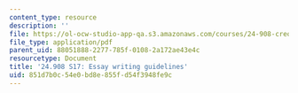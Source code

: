 ```yaml
---
content_type: resource
description: ''
file: https://ol-ocw-studio-app-qa.s3.amazonaws.com/courses/24-908-creole-language-and-caribbean-identities-spring-2017/851d7b0c54e0bd8e855fd54f3948fe9c_MIT24_908s17_assn_writeguide.pdf
file_type: application/pdf
parent_uid: 88051888-2277-785f-0108-2a172ae43e4c
resourcetype: Document
title: '24.908 S17: Essay writing guidelines'
uid: 851d7b0c-54e0-bd8e-855f-d54f3948fe9c
---
```

